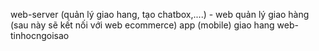 web-server (quản lý giao hang, tạo chatbox,....)
    - web quản lý giao hàng (sau này sẽ kết nối với web ecommerce)
app (mobile) giao hang
web-tinhocngoisao